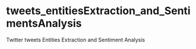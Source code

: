 # tweets_entitiesExtraction_and_SentimentsAnalysis
Twitter tweets Entities Extraction and Sentiment Analysis
